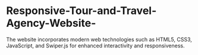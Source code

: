 # Responsive-Tour-and-Travel-Agency-Website-
The website incorporates modern web technologies such as HTML5, CSS3, JavaScript, and Swiper.js for enhanced interactivity and responsiveness. 
